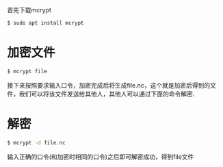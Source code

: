 首先下载mcrypt
``` bash
$ sudo apt install mcrypt
```
# 加密文件
``` bash
$ mcrypt file
```
接下来按照要求输入口令，加密完成后将生成file.nc，这个就是加密后得到的文件，我们可以将该文件发送给其他人，其他人可以通过下面的命令解密.
# 解密
``` bash
$ mcrypt -d file.nc
```
输入正确的口令(和加密时相同的口令)之后即可解密成功，得到file文件
